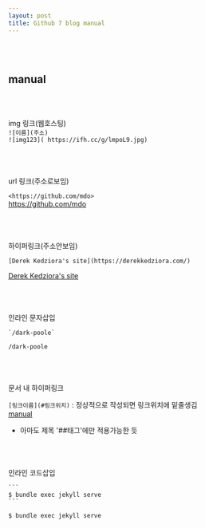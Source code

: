 ```yaml
---
layout: post
title: Github 7 blog manual
---
```


<br><br>

## manual

<br><br>

img 링크(웹호스팅)<br>
`![이름](주소)`<br>
`![img123]( https://ifh.cc/g/lmpoL9.jpg)`

<br><br><br>
url 링크(주소로보임)

`<https://github.com/mdo>`<br>
<https://github.com/mdo>

<br><br><br>
하이퍼링크(주소안보임)

`[Derek Kedziora's site](https://derekkedziora.com/)`

[Derek Kedziora's site](https://derekkedziora.com/)

<br><br><br>
인라인 문자삽입

```
`/dark-poole`
```

`/dark-poole`

<br><br><br>
문서 내 하이퍼링크

`[링크이름](#링크위치)` : 정상적으로 작성되면 링크위치에 밑줄생김<br>
[manual](#manual)

- 아마도 제목 '##태그'에만 적용가능한 듯

<br><br><br>
인라인 코드삽입

````
```
$ bundle exec jekyll serve
```
````

```
$ bundle exec jekyll serve
```
